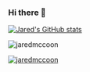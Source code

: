 ### Hi there 👋

<!--
**jaredmccoon/jaredmccoon** is a ✨ _special_ ✨ repository because its `README.md` (this file) appears on your GitHub profile.

Here are some ideas to get you started:

- 🔭 I’m currently working on ...
- 🌱 I’m currently learning ...
- 👯 I’m looking to collaborate on ...
- 🤔 I’m looking for help with ...
- 💬 Ask me about ...
- 📫 How to reach me: ...
- 😄 Pronouns: ...
- ⚡ Fun fact: ...
-->

[![Jared's GitHub stats](https://github-readme-stats.vercel.app/api?username=jaredmccoon)](https://github.com/jaredmccoon/github-readme-stats)
<p><img align="center" src="https://github-readme-streak-stats.herokuapp.com/?user=jaredmccoon&" alt="jaredmccoon" /></p>
<p align="left"> <a href="https://github.com/ryo-ma/github-profile-trophy"><img src="https://github-profile-trophy.vercel.app/?username=jaredmccoon" alt="jaredmccoon" /></a> </p>
